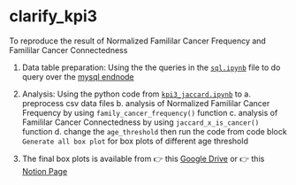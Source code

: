 # clarify_kpi3

To reproduce the result of Normalized Famililar Cancer Frequency and Famililar Cancer Connectedness

1. Data table preparation: Using the the queries in the [`sql.ipynb`](https://github.com/SDM-TIB/clarify_kpi3/blob/main/sql.ipynb) file to do query over the [mysql endnode](https://labs.tib.eu/sdm/mysql/db_structure.php?server=1&db=SLCG_UPM_v5.0)

2. Analysis: Using the python code from [`kpi3_jaccard.ipynb`](https://github.com/SDM-TIB/clarify_kpi3/blob/main/kpi3_jacard.ipynb) to 
   a. preprocess csv data files
   b. analysis of Normalized Famililar Cancer Frequency by using `family_cancer_frequency()` function
   c. analysis of Famililar Cancer Connectedness by using `jaccard_x_is_cancer()` function
   d. change the `age_threshold` then run the code from code block `Generate all box plot` for box plots of different age threshold
   
3. The final box plots is available from 👉 this [Google Drive](https://drive.google.com/drive/folders/1U3JEYoJuvgvvOfuGKktOQ3bhSzU_PKDw) or 👉 this [Notion Page](https://www.notion.so/Comparing-age-threshold-55-60-65-a930e78e3f2c4be59b5a506c549f810f)
